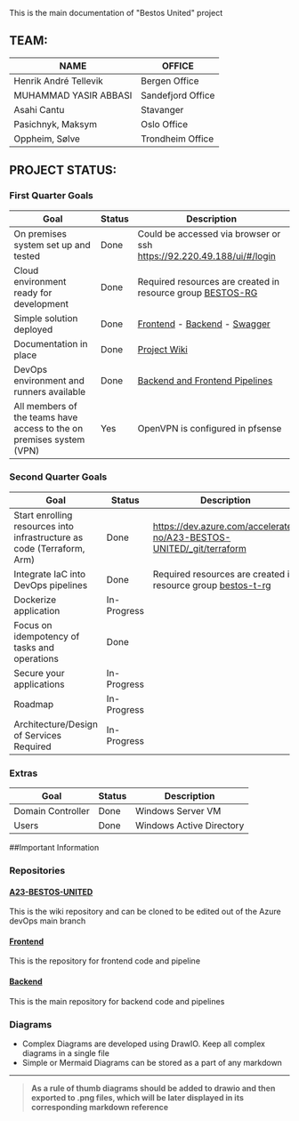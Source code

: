 This is the main documentation of "Bestos United" project

## TEAM:


| NAME                  | OFFICE            |
|-----------------------|-------------------|
| Henrik André Tellevik | Bergen Office     |
| MUHAMMAD YASIR ABBASI | Sandefjord Office |
| Asahi Cantu           | Stavanger         |
| Pasichnyk, Maksym     | Oslo Office       |
| Oppheim, Sølve        | Trondheim Office  |

## PROJECT STATUS:

### First Quarter Goals
| Goal                                    | Status           | Description                                                           |
|-----------------------------------------|------------------|-----------------------------------------------------------------------|
| On premises system set up and tested​    | Done             | Could be accessed via browser or ssh https://92.220.49.188/ui/#/login |
| Cloud environment ready for development​ | Done             | Required resources are created in resource group [BESTOS-RG](https://portal.azure.com/#@accelerate-no.com/resource/subscriptions/264a89f0-56e0-40ba-8d89-034174fddaab/resourceGroups/BESTOS-RG/overview)                                 
| Simple solution deployed| Done        |[Frontend](https://bestos-core-app.azurewebsites.net/) - [Backend](https://bestos-backend-api.azurewebsites.net/#/Home) - [Swagger](https://bestos-backend-api.azurewebsites.net/swagger/index.html)
| Documentation in place​| Done      | [Project Wiki](https://dev.azure.com/accelerate-no/A23-BESTOS-UNITED/_wiki/wikis)
| DevOps environment and runners available| Done| [Backend and Frontend Pipelines](https://dev.azure.com/accelerate-no/A23-BESTOS-UNITED/_build)
| All members of the teams have access to the on premises system (VPN)​| Yes | OpenVPN is configured in pfsense


### Second Quarter Goals
| Goal                                    | Status           | Description                                                           |
|-----------------------------------------|------------------|-----------------------------------------------------------------------|
| Start enrolling resources into infrastructure as code (Terraform, Arm)​    | Done             | https://dev.azure.com/accelerate-no/A23-BESTOS-UNITED/_git/terraform |
| Integrate IaC into DevOps pipelines | Done             | Required resources are created in resource group [bestos-t-rg](https://portal.azure.com/#@accelerate-no.com/resource/subscriptions/264a89f0-56e0-40ba-8d89-034174fddaab/resourceGroups/bestos-t-rg/overview)                                 
| Dockerize application| In-Progress        |
| Focus on idempotency of tasks and operations​| Done      |
| Secure your applications| In-Progress|
| Roadmap|In-Progress|
| Architecture/Design of Services Required| In-Progress | 

### Extras
| Goal                                    | Status           | Description                                                           |
|-----------------------------------------|------------------|-----------------------------------------------------------------------|
| Domain Controller| Done | Windows Server VM
| Users| Done| Windows Active Directory

##Important Information
### Repositories

#### [A23-BESTOS-UNITED](https://dev.azure.com/accelerate-no/A23-BESTOS-UNITED/_wiki/wikis)

This is the wiki repository and can be cloned to be edited out of the Azure devOps main branch 

#### [Frontend](https://dev.azure.com/accelerate-no/_git/A23-BESTOS-UNITED)
This is the repository for frontend code and pipeline

#### [Backend](https://dev.azure.com/accelerate-no/A23-BESTOS-UNITED/_git/backend-api)

This is the main repository for backend code and pipelines 

### Diagrams

* Complex Diagrams are developed using DrawIO. Keep all complex diagrams in a single file
* Simple or Mermaid Diagrams can be stored as a part of any markdown 

___
>**As a rule of thumb diagrams should be added to drawio and then exported to .png files, which will be later displayed in its corresponding markdown reference**